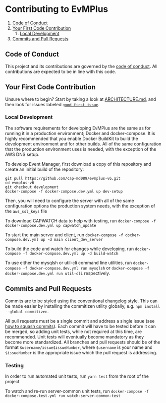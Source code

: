 # Contributing to EvMPlus

1. [Code of Conduct](#code-of-conduct)
2. [Your First Code Contribution](#your-first-code-contribution)
    1. [Local Development](#local-development)
3. [Commits and Pull Requests](#pull-requests)

## Code of Conduct

This project and its contributions are governed by the [code of conduct](https://github.com/cap-md089/evmplus-v6/blob/master/CODE_OF_CONDUCT.md). All contributions are expected to be in line with this code.

## Your First Code Contribution

Unsure where to begin? Start by taking a look at [ARCHITECTURE.md](https://github.com/cap-md089/evmplus-v6/blob/master/ARCHITECTURE.md), and then look for issues labeled [`good first issue`](https://github.com/cap-md089/evmplus-v6/issues?q=is:issue+is:open+label:%22good+first+issue%22).

### Local Development

The software requirements for developing EvMPlus are the same as for running it in a production environment; Docker and docker-compose. It is highly recommended that you enable Docker BuildKit to build the development environment and for other builds. All of the same configuration that the production environment uses is needed, with the exception of the AWS DNS setup.

To develop Event Manager, first download a copy of this repository and create an initial build of the repository:

```
git pull https://github.com/cap-md089/evmplus-v6.git
cd evmplus-v6
git checkout development
docker-compose -f docker-compose.dev.yml up dev-setup
```

Then, you will need to configure the server with all of the same configuration options the production system needs, with the exception of the `aws_ssl_keys` file

To download CAPWATCH data to help with testing, run `docker-compose -f docker-compose.dev.yml up capwatch_update`

To start the main server and client, run `docker-compose -f docker-compose.dev.yml up -d main client_dev_server`

To build the code and watch for changes while developing, run `docker-compose -f docker-compose.dev.yml up -d build-watch`

To use either the mysqlsh or util-cli command line utilities, run `docker-compose -f docker-compose.dev.yml run mysqlsh` or `docker-compose -f docker-compose.dev.yml run util-cli` respectively.

## Commits and Pull Requests

Commits are to be styled using the conventional changelog style. This can be made easier by installing the commitizen utility globally, e.g. `npm install --global commitizen`.

All pull requests must be a single commit and address a single issue (see [how to squash commits](https://stackoverflow.com/questions/5189560/squash-my-last-x-commits-together-using-git)). Each commit will have to be tested before it can be merged, so adding unit tests, while not required at this time, are recommended. Unit tests will eventually become mandatory as they become more standardized. All branches and pull requests should be of the format `$username/issue$issueNumber`, where `$username` is your name and `$issueNumber` is the appropriate issue which the pull request is addressing.

### Testing

In order to run automated unit tests, run `yarn test` from the root of the project

To watch and re-run server-common unit tests, run `docker-compose -f docker-compose.test.yml run watch-server-common-test`